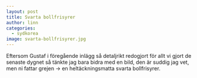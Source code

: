 ```yaml
---
layout: post
title: Svarta bollfrisyrer
author: linn
categories:
  - sydkorea
image: svarta-bollfrisyrer.jpg
---
```


Eftersom Gustaf i föregående inlägg så detaljrikt redogjort för allt vi gjort de senaste dygnet så tänkte jag bara bidra med en bild, den är suddig jag vet, men ni fattar grejen -> en heltäckningsmatta svarta bollfrisyrer.